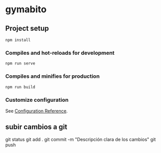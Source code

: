 # gymabito

## Project setup
```
npm install
```

### Compiles and hot-reloads for development
```
npm run serve
```

### Compiles and minifies for production
```
npm run build
```

### Customize configuration
See [Configuration Reference](https://cli.vuejs.org/config/).

## subir cambios a git
git status
git add .
git commit -m "Descripción clara de los cambios"
git push 

